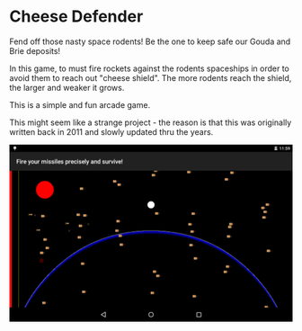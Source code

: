 Cheese Defender
======================

Fend off those nasty space rodents! Be the one to keep safe our Gouda and Brie deposits!

In this game, to must fire rockets against the rodents spaceships in order to avoid them to reach out "cheese shield". The more rodents reach the shield, the larger and weaker it grows.

This is a simple and fun arcade game.

This might seem like a strange project - the reason is that this was originally written back in 2011 and slowly updated thru the years.

![Alt text](/screenshot.png?raw=true "Midgame screenshot for 7 inch tablet (Nexus 2012)")
